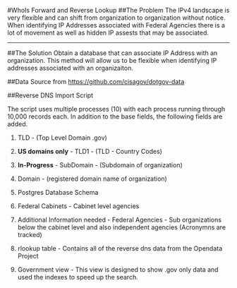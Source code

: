 #WhoIs Forward and Reverse Lookup
##The Problem
The IPv4 landscape is very flexible and can shift from organization to organization without notice. When identifying IP Addresses associated with Federal Agencies there is a lot of movement as well as hidden IP assests that may be associated.

---

##The Solution
Obtain a database that can associate IP Address with an organization. This method will allow us to be flexible when identifying IP addresses associated with an organizaiton.

##Data Source
from https://github.com/cisagov/dotgov-data

##Reverse DNS Import Script


The script uses multiple processes (10) with each process running through 10,000 records each. In addition to the base fields, the following fields are added.

1. TLD - (Top Level Domain .gov)

2. **US domains only** - TLD1 - (TLD - Country Codes)

3. **In-Progress** - SubDomain - (Subdomain of organization)

4. Domain - (registered domain name of organization)

5. Postgres Database Schema

6. Federal Cabinets - Cabinet level agencies

7. Additional Information needed - Federal Agencies - Sub organizations below the cabinet level and also independent agencies (Acronymns are tracked)

8. rlookup table - Contains all of the reverse dns data from the Opendata Project

9. Government view - This view is designed to show .gov only data and used the indexes to speed up the search.
